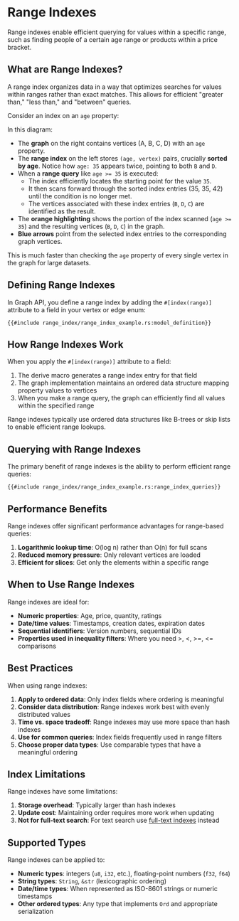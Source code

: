 # Range Indexes

Range indexes enable efficient querying for values within a specific range, such as finding people of a certain age
range or products within a price bracket.

## What are Range Indexes?

A range index organizes data in a way that optimizes searches for values within ranges rather than exact matches. This
allows for efficient "greater than," "less than," and "between" queries.

Consider an index on an `age` property:

<object type="image/svg+xml" data="./range_index/image.svg" title="Diagram showing a range index on age, highlighting nodes with age >= 35"></object>

In this diagram:

- The **graph** on the right contains vertices (A, B, C, D) with an `age` property.
- The **range index** on the left stores `(age, vertex)` pairs, crucially **sorted by age**. Notice how `age: 35`
  appears twice, pointing to both `B` and `D`.
- When a **range query** like `age >= 35` is executed:
    - The index efficiently locates the starting point for the value `35`.
    - It then scans forward through the sorted index entries (35, 35, 42) until the condition is no longer met.
    - The vertices associated with these index entries (`B`, `D`, `C`) are identified as the result.
- The **orange highlighting** shows the portion of the index scanned (`age >= 35`) and the resulting vertices (`B`, `D`,
  `C`) in the graph.
- **Blue arrows** point from the selected index entries to the corresponding graph vertices.

This is much faster than checking the `age` property of every single vertex in the graph for large datasets.

## Defining Range Indexes

In Graph API, you define a range index by adding the `#[index(range)]` attribute to a field in your vertex or edge enum:

```rust,noplayground
{{#include range_index/range_index_example.rs:model_definition}}
```

## How Range Indexes Work

When you apply the `#[index(range)]` attribute to a field:

1. The derive macro generates a range index entry for that field
2. The graph implementation maintains an ordered data structure mapping property values to vertices
3. When you make a range query, the graph can efficiently find all values within the specified range

Range indexes typically use ordered data structures like B-trees or skip lists to enable efficient range lookups.

## Querying with Range Indexes

The primary benefit of range indexes is the ability to perform efficient range queries:

```rust,noplayground
{{#include range_index/range_index_example.rs:range_index_queries}}
```

## Performance Benefits

Range indexes offer significant performance advantages for range-based queries:

1. **Logarithmic lookup time**: O(log n) rather than O(n) for full scans
2. **Reduced memory pressure**: Only relevant vertices are loaded
3. **Efficient for slices**: Get only the elements within a specific range

## When to Use Range Indexes

Range indexes are ideal for:

- **Numeric properties**: Age, price, quantity, ratings
- **Date/time values**: Timestamps, creation dates, expiration dates
- **Sequential identifiers**: Version numbers, sequential IDs
- **Properties used in inequality filters**: Where you need >, <, >=, <= comparisons

## Best Practices

When using range indexes:

1. **Apply to ordered data**: Only index fields where ordering is meaningful
2. **Consider data distribution**: Range indexes work best with evenly distributed values
3. **Time vs. space tradeoff**: Range indexes may use more space than hash indexes
4. **Use for common queries**: Index fields frequently used in range filters
5. **Choose proper data types**: Use comparable types that have a meaningful ordering

## Index Limitations

Range indexes have some limitations:

1. **Storage overhead**: Typically larger than hash indexes
2. **Update cost**: Maintaining order requires more work when updating
3. **Not for full-text search**: For text search use [full-text indexes](./full_text_index.md) instead

## Supported Types

Range indexes can be applied to:

- **Numeric types**: integers (`u8`, `i32`, etc.), floating-point numbers (`f32`, `f64`)
- **String types**: `String`, `&str` (lexicographic ordering)
- **Date/time types**: When represented as ISO-8601 strings or numeric timestamps
- **Other ordered types**: Any type that implements `Ord` and appropriate serialization